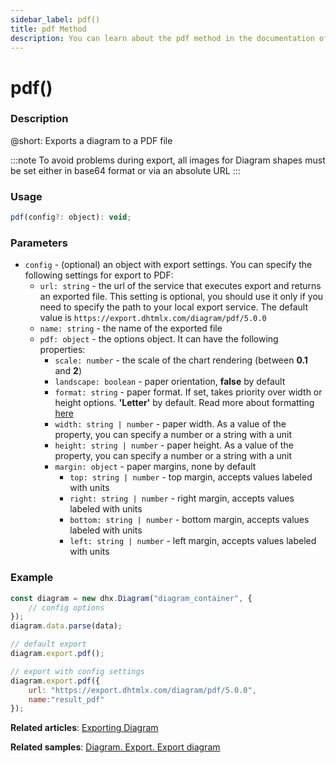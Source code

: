 ```yaml
---
sidebar_label: pdf()
title: pdf Method
description: You can learn about the pdf method in the documentation of the DHTMLX JavaScript Diagram library. Browse developer guides and API reference, try out code examples and live demos, and download a free 30-day evaluation version of DHTMLX Diagram.
---
```


# pdf()

### Description

@short: Exports a diagram to a PDF file

:::note
To avoid problems during export, all images for Diagram shapes must be set either in base64 format or via an absolute URL
:::

### Usage

~~~js
pdf(config?: object): void;
~~~

### Parameters

- `config` - (optional) an object with export settings. You can specify the following settings for export to PDF:
    - `url: string` -  the url of the service that executes export and returns an exported file. This setting is optional, you should use it only if you need to specify the path to your local export service. The default value is `https://export.dhtmlx.com/diagram/pdf/5.0.0`
    - `name: string` - the name of the exported file
    - `pdf: object` - the options object. It can have the following properties:
	    - `scale: number` - the scale of the chart rendering (between **0.1** and **2**)
	    - `landscape: boolean` - paper orientation, **false** by default
	    - `format: string` - paper format. If set, takes priority over width or height options. **'Letter'** by default. Read more about formatting [here](https://github.com/puppeteer/puppeteer/blob/v16.0.0/docs/api/puppeteer.paperformat.md)
	    - `width: string | number` - paper width. As a value of the property, you can specify a number or a string with a unit
	    - `height: string | number` - paper height. As a value of the property, you can specify a number or a string with a unit
	    - `margin: object` - paper margins, none by default
		    - `top: string | number` - top margin, accepts values labeled with units
		    - `right: string | number` - right margin, accepts values labeled with units
		    - `bottom: string | number` - bottom margin, accepts values labeled with units
		    - `left: string | number` - left margin, accepts values labeled with units

### Example

~~~js {7,10-13}
const diagram = new dhx.Diagram("diagram_container", {
	// config options
});
diagram.data.parse(data);

// default export
diagram.export.pdf();

// export with config settings
diagram.export.pdf({
	url: "https://export.dhtmlx.com/diagram/pdf/5.0.0",
	name:"result_pdf"
});
~~~

**Related articles**:  [Exporting Diagram](../../../guides/data_export/)

**Related samples**: [Diagram. Export. Export diagram](https://snippet.dhtmlx.com/ybpmz0zk)